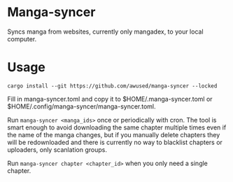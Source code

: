 Manga-syncer
============

Syncs manga from websites, currently only mangadex, to your local computer.

# Usage

`cargo install --git https://github.com/awused/manga-syncer --locked`

Fill in manga-syncer.toml and copy it to $HOME/.manga-syncer.toml or $HOME/.config/manga-syncer/manga-syncer.toml.

Run `manga-syncer <manga_ids>` once or periodically with cron. The tool is smart enough to avoid downloading the same chapter multiple times even if the name of the manga changes, but if you manually delete chapters they will be redownloaded and there is currently no way to blacklist chapters or uploaders, only scanlation groups.

Run `manga-syncer chapter <chapter_id>` when you only need a single chapter.
